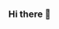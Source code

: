 ### Hi there 👋

<!--
**EliottPy/EliottPy** is a ✨ _special_ ✨ repository because its `README.md` (this file) appears on your GitHub profile.

Here are some ideas to get you started:

- 🔭 I’m currently working on ...
- 🌱 I’m currently learning tensorflow, keras and pytorch
- 📫 How to reach me: eliott.py@student-cs.fr
- ⚡ Fun fact: I would rather fight an orangutan once a year
-->
